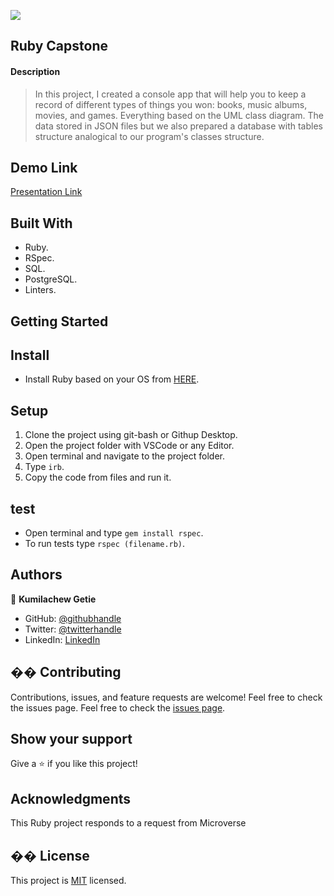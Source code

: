 ![](https://img.shields.io/badge/Microverse-blueviolet)

## Ruby Capstone

#### Description

> In this project, I created a console app that will help you to keep a record of different types of things you won: books, music albums, movies, and games. Everything based on the UML class diagram. The data stored in JSON files but we also prepared a database with tables structure analogical to our program's classes structure.

## Demo Link

[Presentation Link](-->https://youtu.be/4lolMkEIU9U)

## Built With

- Ruby.
- RSpec.
- SQL.
- PostgreSQL.
- Linters.

## Getting Started

## Install

- Install Ruby based on your OS from [HERE](https://www.ruby-lang.org/en/downloads/).

## Setup

1. Clone the project using git-bash or Githup Desktop.
2. Open the project folder with VSCode or any Editor.
3. Open terminal and navigate to the project folder.
4. Type `irb`.
5. Copy the code from files and run it.

## test

- Open terminal and type `gem install rspec`.
- To run tests type `rspec (filename.rb)`.

## Authors

👤 **Kumilachew Getie**

- GitHub: [@githubhandle](https://github.com/Kumilachew-g/)
- Twitter: [@twitterhandle](https://twitter.com/Getie_Haddis)
- LinkedIn: [LinkedIn](https://www.linkedin.com/in/kumilachew-getie-0356bb157/)

## �� Contributing

Contributions, issues, and feature requests are welcome!
Feel free to check the issues page.
Feel free to check the [issues page](https://github.com/Kumilachew-g/ruby-capstone/issues).
​

## Show your support

Give a ⭐️ if you like this project!

## Acknowledgments

This Ruby project responds to a request from Microverse

## �� License

This project is [MIT](./MIT.md) licensed.
